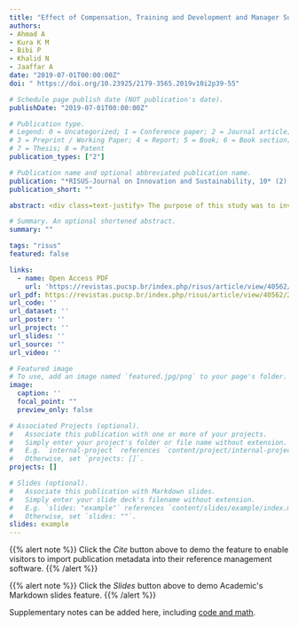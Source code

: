 ```yaml
---
title: "Effect of Compensation, Training and Development and Manager Support on Employee Commitment: The Moderating Effect of Co-Worker Support"
authors:
- Ahmad A
- Kura K M
- Bibi P
- Khalid N
- Jaaffar A
date: "2019-07-01T00:00:00Z"
doi: " https://doi.org/10.23925/2179-3565.2019v10i2p39-55"

# Schedule page publish date (NOT publication's date).
publishDate: "2019-07-01T00:00:00Z"

# Publication type.
# Legend: 0 = Uncategorized; 1 = Conference paper; 2 = Journal article;
# 3 = Preprint / Working Paper; 4 = Report; 5 = Book; 6 = Book section;
# 7 = Thesis; 8 = Patent
publication_types: ["2"]

# Publication name and optional abbreviated publication name.
publication: "*RISUS-Journal on Innovation and Sustainability, 10* (2), 39-55"
publication_short: ""

abstract: <div class=text-justify> The purpose of this study was to investigate the impact of compensation, training and development and manager support on commitment level of hotel employees and the moderating role of co-worker support in the service context. The study used a cross-sectional and quantitative mail survey approach. Hotel employees in Malaysia were surveyed, and Partial Least Squares Method, Structural Equation Modelling (PLS-SEM) algorithm and bootstrap techniques were used to measure the relationships between compensation, training and development, manager support and employee commitment and the moderating role of co-worker support on the relationships between compensation, training and development, manager support and employee commitment. The results confirm that co-worker support moderates the relationships between compensation, training and development, manager support and employee commitment level. The findings provide new theoretical knowledge about the moderating effect of the co-worker support and significantly enhance knowledge about employee commitment and loyalty. The research provides notable insights into the role of social and structural bonding in hotel employees’ commitment and loyalty in the service, as well as provides an important implication for segmentation. These results can be used by hospitality managers to gain competitive advantage over its rivals. The study contributes to research on employees’ commitment and loyalty. Introducing the role of co-worker support as a moderator within the context of a hotel industry is new in the services marketing literature. </div>

# Summary. An optional shortened abstract.
summary: ""

tags: "risus"
featured: false

links:
  - name: Open Access PDF
    url: 'https://revistas.pucsp.br/index.php/risus/article/view/40562/29484'
url_pdf: https://revistas.pucsp.br/index.php/risus/article/view/40562/29484
url_code: ''
url_dataset: ''
url_poster: ''
url_project: ''
url_slides: ''
url_source: ''
url_video: ''

# Featured image
# To use, add an image named `featured.jpg/png` to your page's folder. 
image:
  caption: ''
  focal_point: ""
  preview_only: false

# Associated Projects (optional).
#   Associate this publication with one or more of your projects.
#   Simply enter your project's folder or file name without extension.
#   E.g. `internal-project` references `content/project/internal-project/index.md`.
#   Otherwise, set `projects: []`.
projects: []

# Slides (optional).
#   Associate this publication with Markdown slides.
#   Simply enter your slide deck's filename without extension.
#   E.g. `slides: "example"` references `content/slides/example/index.md`.
#   Otherwise, set `slides: ""`.
slides: example
---
```


{{% alert note %}}
Click the *Cite* button above to demo the feature to enable visitors to import publication metadata into their reference management software.
{{% /alert %}}

{{% alert note %}}
Click the *Slides* button above to demo Academic's Markdown slides feature.
{{% /alert %}}

Supplementary notes can be added here, including [code and math](https://sourcethemes.com/academic/docs/writing-markdown-latex/).
